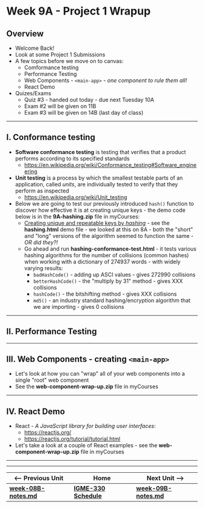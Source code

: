 # Week 9A - Project 1 Wrapup

## Overview

- Welcome Back!
- Look at some Project 1 Submissions
- A few topics before we move on to canvas:
  - Comformance testing
  - Performance Testing
  - Web Components - `<main-app>` - *one component to rule them all!*
  - React Demo
- Quizes/Exams
  - Quiz #3 - handed out today - due next Tuesday 10A
  - Exam #2 will be given on 11B
  - Exam #3 will be given on 14B (last day of class)

<hr>

## I. Conformance testing

- **Software conformance testing** is testing that verifies that a product performs according to its specified standards
  - https://en.wikipedia.org/wiki/Conformance_testing#Software_engineering
- **Unit testing** is a process by which the smallest testable parts of an application, called *units*, are individually tested to verify that they perform as inspected
  - https://en.wikipedia.org/wiki/Unit_testing
- Below we are going to test our previously introduced `hash()` function to discover how effective it is at creating unique keys - the demo code below is in the **9A-hashing.zip** file in myCourses:
  - [Creating unique and repeatable keys by *hashing*](https://github.com/tonethar/IGME-330-Master/blob/master/notes/hash-as-key.md) - see the  **hashing.html** demo file - we looked at this on 8A - both the "short" and "long" versions of the algorithm seemed to function the same - *OR did they?!*
  - Go ahead and run **hashing-conformance-test.html** - it tests various hashing algorithms for the number of collisions (common hashes) when working with a dictionary of 274937 words - with widely varying results:
    - `badHashCode()` - adding up ASCI values - gives 272990 collisions
    - `betterHashCode()` - the "multiply by 31" method - gives XXX collisions
    - `hashCode()` - the bitshifting method - gives XXX collisions
    - `md5()` - an industry standard hashing/encryption algorithm that we are importing - gives 0 collisions
  

<hr>

## II. Performance Testing

<hr>

## III. Web Components - creating `<main-app>`

- Let's look at how you can "wrap" all of your web components into a single "root" web component
- See the **web-component-wrap-up.zip** file in myCourses

<hr>

## IV. React Demo
- React - *A JavaScript library for building user interfaces*:
  - https://reactjs.org/
  - https://reactjs.org/tutorial/tutorial.html
- Let's take a look at a couple of React examples - see the **web-component-wrap-up.zip** file in myCourses

<hr><hr>


| <-- Previous Unit | Home | Next Unit -->
| --- | --- | --- 
| [**week-08B-notes.md**](08B.md)   |  [**IGME-330 Schedule**](../schedule.md) | [**week-09B-notes.md**](09B.md) 
